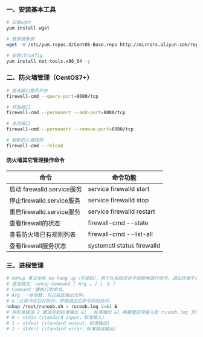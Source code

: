###  一、安装基本工具

```bash
# 安装wget
yum install wget

# 替换镜像源
wget -O /etc/yum.repos.d/CentOS-Base.repo http://mirrors.aliyun.com/repo/Centos-7.repo

# 安装ifconfig
yum install net-tools.x86_64 -y

```



### 二、防火墙管理（CentOS7+）

```bash
# 查询端口是否开放
firewall-cmd --query-port=8080/tcp

# 开放端口
firewall-cmd --permanent --add-port=8080/tcp

# 关闭端口
firewall-cmd --permanent --remove-port=8080/tcp

# 刷新防火墙规则
firewall-cmd --reload


```

#### 防火墙其它管理操作命令

| 命令                       | 命令功能                   |
| -------------------------- | -------------------------- |
| 启动 firewalld.service服务 | service firewalld start    |
| 停止firewalld.service服务  | service firewalld stop     |
| 重启firewalld.service服务  | service firewalld restart  |
| 查看firewall的状态         | firewall-cmd --state       |
| 查看防火墙已有规则列表     | firewall-cmd --list-all    |
| 查看firewall服务状态       | systemctl status firewalld |



### 三、进程管理

```bash
# nohup 英文全称 no hang up（不挂起），用于在系统后台不挂断地运行命令，退出终端不会影响程序的运行。
# 语法格式: nohup Command [ Arg … ] [　& ]
# Command：要执行的命令。
# Arg：一些参数，可以指定输出文件。
# &：让命令在后台执行，终端退出后命令仍旧执行。
nohup /root/runoob.sh > runoob.log 2>&1 &
# 将标准错误 2 重定向到标准输出 &1 ，标准输出 &1 再被重定向输入到 runoob.log 文件中。
# 0 – stdin (standard input，标准输入)
# 1 – stdout (standard output，标准输出)
# 2 – stderr (standard error，标准错误输出)


```

